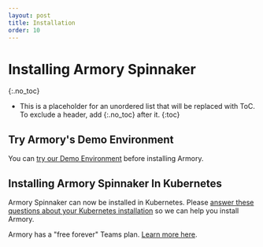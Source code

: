 ```yaml
---
layout: post
title: Installation
order: 10
---
```

# Installing Armory Spinnaker
{:.no_toc}
* This is a placeholder for an unordered list that will be replaced with ToC. To exclude a header, add {:.no_toc} after it.
{:toc}

## Try Armory's Demo Environment

You can [try our Demo Environment](https://spinnaker.demo.armory.io) before installing Armory.

## Installing Armory Spinnaker In Kubernetes

Armory Spinnaker can now be installed in Kubernetes. Please [answer these questions about your Kubernetes installation](https://go.armory.io/kubernetes-questions) so we can help you install Armory.

Armory has a "free forever" Teams plan. [Learn more here](https://www.armory.io/pricing).

